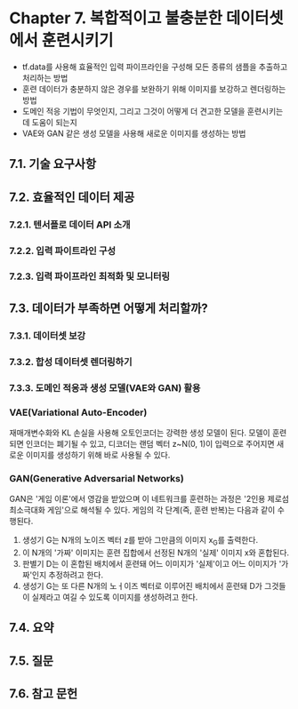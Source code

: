 # Chapter 7. 복합적이고 불충분한 데이터셋에서 훈련시키기

- tf.data를 사용해 효율적인 입력 파이프라인을 구성해 모든 종류의 샘플을 추출하고 처리하는 방법
- 훈련 데이터가 충분하지 않은 경우를 보완하기 위해 이미지를 보강하고 렌더링하는 방법
- 도메인 적응 기법이 무엇인지, 그리고 그것이 어떻게 더 견고한 모델을 훈련시키는 데 도움이 되는지
- VAE와 GAN 같은 생성 모델을 사용해 새로운 이미지를 생성하는 방법

## 7.1. 기술 요구사항

## 7.2. 효율적인 데이터 제공

### 7.2.1. 텐서플로 데이터 API 소개

### 7.2.2. 입력 파이트라인 구성

### 7.2.3. 입력 파이프라인 최적화 및 모니터링

## 7.3. 데이터가 부족하면 어떻게 처리할까?

### 7.3.1. 데이터셋 보강

### 7.3.2. 합성 데이터셋 렌더링하기

### 7.3.3. 도메인 적응과 생성 모델(VAE와 GAN) 활용

### VAE(Variational Auto-Encoder)

재매개변수화와 KL 손실을 사용해 오토인코더는 강력한 생성 모델이 된다. 모델이 훈련되면 인코더는 폐기될 수 있고, 디코더는 랜덤 벡터 z~N(0, 1)이 입력으로 주어지면 새로운 이미지를 생성하기 위해 바로 사용될 수 있다.

### GAN(Generative Adversarial Networks)

GAN은 '게임 이론'에서 영감을 받았으며 이 네트워크를 훈련하는 과정은 '2인용 제로섬 최소극대화 게임'으로 해석될 수 있다. 게임의 각 단계(즉, 훈련 반복)는 다음과 같이 수행된다.
1. 생성기 G는 N개의 노이즈 벡터 z를 받아 그만큼의 이미지 x<sub>G</sub>를 출력한다.
2. 이 N개의 '가짜' 이미지는 훈련 집합에서 선정된 N개의 '실제' 이미지 x와 혼합된다.
3. 판별기 D는 이 혼합된 배치에서 훈련돼 어느 이미지가 '실제'이고 어느 이미지가 '가짜'인지 추정하려고 한다.
4. 생성기 G는 또 다른 N개의 노ㅓ이즈 벡터로 이루어진 배치에서 훈련돼 D가 그것들이 실제라고 여길 수 있도록 이미지를 생성하려고 한다.

## 7.4. 요약

## 7.5. 질문

## 7.6. 참고 문헌
